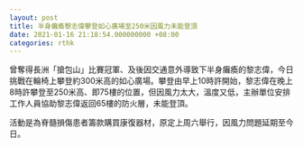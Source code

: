 ```yaml
---
layout: post
title: 半身癱瘓黎志偉攀登如心廣場至250米因風力未能登頂
date: 2021-01-16 21:18:54.000000000 +08:00
categories: rthk
---
```


曾奪得長洲「搶包山」比賽冠軍、及後因交通意外導致下半身癱瘓的黎志偉，今日挑戰在輪椅上攀登約300米高的如心廣場。攀登由早上10時許開始，黎志偉在晚上8時許攀登至250米高、即75樓的位置，但因風力太大，溫度又低，主辦單位安排工作人員協助黎志偉返回65樓的防火層，未能登頂。

活動是為脊髓損傷患者籌款購買康復器材，原定上周六舉行，因風力問題延期至今日。
